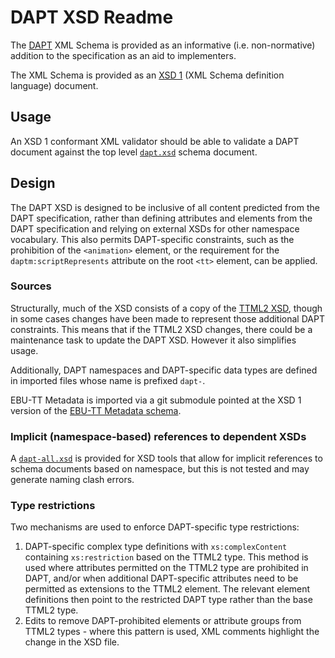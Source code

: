 # DAPT XSD Readme

The [DAPT](https://www.w3.org/TR/dapt/) XML Schema is provided as an informative (i.e. non-normative) addition
to the specification as an aid to implementers.

The XML Schema is provided as an [XSD 1](https://www.w3.org/TR/xmlschema-1/) (XML Schema definition language) document.

## Usage

An XSD 1 conformant XML validator should be able to validate a DAPT document against the top level [`dapt.xsd`](dapt.xsd)
schema document.

## Design

The DAPT XSD is designed to be inclusive of all content predicted from the DAPT specification,
rather than defining attributes and elements from the DAPT specification
and relying on external XSDs for other namespace vocabulary.
This also permits DAPT-specific constraints, such as the prohibition of the `<animation>` element,
or the requirement for the `daptm:scriptRepresents` attribute on the root `<tt>` element,
can be applied.

### Sources

Structurally, much of the XSD consists of a copy of the [TTML2 XSD](https://github.com/w3c/ttml2/tree/main/spec/xsd), though in some cases changes have been
made to represent those additional DAPT constraints.
This means that if the TTML2 XSD changes, there could be a maintenance task to update the DAPT XSD.
However it also simplifies usage.

Additionally, DAPT namespaces and DAPT-specific data types are defined in imported files whose name is prefixed `dapt-`.

EBU-TT Metadata is imported via a git submodule pointed at the XSD 1 version of the
[EBU-TT Metadata schema](https://github.com/ebu/ebu-tt-m-xsd/tree/issue-0030-schema-v1).

### Implicit (namespace-based) references to dependent XSDs

A [`dapt-all.xsd`](dapt-all.xsd) is provided for XSD tools that allow for implicit references to schema documents
based on namespace, but this is not tested and may generate naming clash errors.

### Type restrictions

Two mechanisms are used to enforce DAPT-specific type restrictions:

1. DAPT-specific complex type definitions with `xs:complexContent` containing `xs:restriction` based on the TTML2 type.
This method is used where attributes permitted on the TTML2 type are prohibited in DAPT, and/or when additional
DAPT-specific attributes need to be permitted as extensions to the TTML2 element.
The relevant element definitions then point to the restricted DAPT type rather than the base TTML2 type.
2. Edits to remove DAPT-prohibited elements or attribute groups from TTML2 types - where this
pattern is used, XML comments highlight the change in the XSD file.


